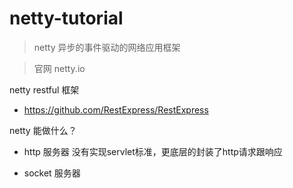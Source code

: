# netty-tutorial
> netty 异步的事件驱动的网络应用框架

> 官网 netty.io

netty restful 框架
* https://github.com/RestExpress/RestExpress

netty 能做什么？
* http 服务器
    没有实现servlet标准，更底层的封装了http请求跟响应

* socket 服务器




